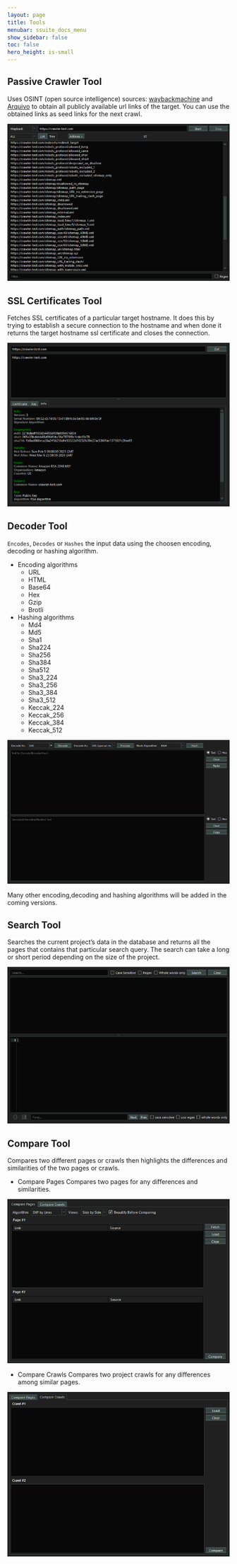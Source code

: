 ```yaml
---
layout: page
title: Tools
menubar: ssuite_docs_menu
show_sidebar: false
toc: false
hero_height: is-small
---
```


## **Passive Crawler Tool**
Uses OSINT (open source intelligence) sources: [waybackmachine](https://wayback.archive-it.org) and [Arquivo](https://arquivo.pt/) to obtain all publicly available url links of the target. You can use the obtained links as seed links for the next crawl.

<center><img src="/ssuite/docs/res/passive_crawler_tool.png"></center>

## **SSL Certificates Tool**
Fetches SSL certificates of a particular target hostname. It does this by trying to establish a secure connection to the hostname and when done it returns the target hostname ssl certificate and closes the connection.

<center><img src="/ssuite/docs/res/ssl_tool.png"></center>

## **Decoder Tool**
`Encodes`, `Decodes` or `Hashes` the input data using the choosen encoding, decoding or hashing algorithm. 
- Encoding algorithms
    - URL
    - HTML
    - Base64
    - Hex
    - Gzip
    - Brotli
- Hashing algorithms
    - Md4
    - Md5
    - Sha1
    - Sha224
    - Sha256
    - Sha384
    - Sha512
    - Sha3_224
    - Sha3_256
    - Sha3_384
    - Sha3_512
    - Keccak_224
    - Keccak_256
    - Keccak_384
    - Keccak_512

<center><img src="/ssuite/docs/res/decoder_tool.png"></center>

Many other encoding,decoding and hashing algorithms will be added in the coming versions.


## **Search Tool**
Searches the current project’s data in the database and returns all the pages that contains that particular search query. The search can take a long or short period depending on the size of the project.

<center><img src="/ssuite/docs/res/search_tool.png"></center>

## **Compare Tool**
Compares two different pages or crawls then highlights the differences and similarities of the two pages or crawls.

- Compare Pages
Compares two pages for any differences and similarities.
<center><img src="/ssuite/docs/res/compare_pages_tool.png"></center>

- Compare Crawls
Compares two project crawls for any differences among similar pages.

<center><img src="/ssuite/docs/res/compare_crawls_tool.png"></center>